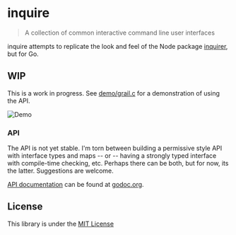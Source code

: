# inquire
> A collection of common interactive command line user interfaces

inquire attempts to replicate the look and feel of the Node package [inquirer](https://www.npmjs.com/package/inquirer), but for Go.

## WIP

This is a work in progress.  See [demo/grail.c](https://github.com/burl/inquire/blob/master/demo/grail.go)
for a demonstration of using the API.

![Demo](https://github.com/burl/inquire/blob/master/data/inquire-demo.gif)

### API

The API is not yet stable.  I'm torn between building a permissive style
API with interface types and maps -- or --  having a strongly typed
interface with compile-time checking, etc.  Perhaps there can be both,
but for now, its the latter.  Suggestions are welcome.

[API documentation](https://godoc.org/github.com/burl/inquire) can
be found at [godoc.org](https://godoc.org/github.com/burl/inquire).

## License
This library is under the [MIT License](http://opensource.org/licenses/MIT)
